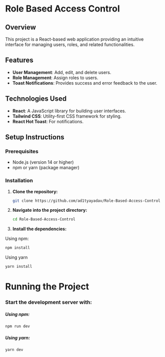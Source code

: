 # Role Based Access Control

## Overview

This project is a React-based web application providing an intuitive interface for managing users, roles, and related functionalities.

## Features

- **User Management**: Add, edit, and delete users.
- **Role Management**: Assign roles to users.
- **Toast Notifications**: Provides success and error feedback to the user.

## Technologies Used

- **React**: A JavaScript library for building user interfaces.
- **Tailwind CSS**: Utility-first CSS framework for styling.
- **React Hot Toast**: For notifications.

## Setup Instructions

### Prerequisites

- Node.js (version 14 or higher)
- npm or yarn (package manager)

### Installation

1. **Clone the repository:**

   ```bash
   git clone https://github.com/ad1tyayadav/Role-Based-Access-Control
   ```
2. **Navigate into the project directory:**

   ```bash
   cd Role-Based-Access-Control
   ```
3. **Install the dependencies:**
   
  Using npm:
   ```bash
   npm install
   ```
  Using yarn
  ```bash
  yarn install
  ```

# Running the Project
### Start the development server with:

##### Using npm:
   ```bash
   npm run dev
   ```
##### Using yarn:
   ```bash
   yarn dev
   ```
